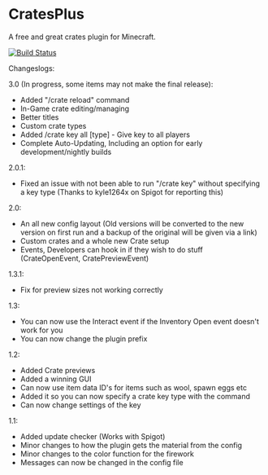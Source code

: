 CratesPlus
=====================

A free and great crates plugin for Minecraft.


[![Build Status](http://ci.connorlinfoot.com:8080/buildStatus/icon?job=CratesPlus)](http://ci.connorlinfoot.com:8080/job/CratesPlus/)


Changeslogs:


3.0 (In progress, some items may not make the final release):
 - Added "/crate reload" command
 - In-Game crate editing/managing
 - Better titles
 - Custom crate types
 - Added /crate key all [type] - Give key to all players
 - Complete Auto-Updating, Including an option for early development/nightly builds

2.0.1:
 - Fixed an issue with not been able to run "/crate key" without specifying a key type (Thanks to kyle1264x on Spigot for reporting this)

2.0:
 - An all new config layout (Old versions will be converted to the new version on first run and a backup of the original will be given via a link)
 - Custom crates and a whole new Crate setup
 - Events, Developers can hook in if they wish to do stuff (CrateOpenEvent, CratePreviewEvent)

1.3.1:
 - Fix for preview sizes not working correctly

1.3:
 - You can now use the Interact event if the Inventory Open event doesn't work for you
 - You can now change the plugin prefix

1.2:
 - Added Crate previews
 - Added a winning GUI
 - Can now use item data ID's for items such as wool, spawn eggs etc
 - Added it so you can now specify a crate key type with the command
 - Can now change settings of the key

1.1:
 - Added update checker (Works with Spigot)
 - Minor changes to how the plugin gets the material from the config
 - Minor changes to the color function for the firework
 - Messages can now be changed in the config file